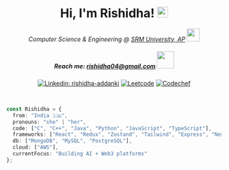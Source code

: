 # <div align="center">Hi, I'm Rishidha! <img src="https://emojis.slackmojis.com/emojis/images/1536351075/4594/blob-wave.gif" width="25"/></div>

<div align="center">
  <em>Computer Science & Engineering @ <a href="https://www.srmap.edu.in">SRM University, AP</a> <img src="https://media.giphy.com/media/fYSnHlufseco8Fh93Z/giphy.gif" width="30"></em>
</div>

<div align="center">
  
##### Reach me: rishidha04@gmail.com <img src="https://media.giphy.com/media/4QFArMJ28mCdlcsRyq/giphy.gif" width="40">

[![Linkedin: rishidha-addanki](https://img.shields.io/badge/LinkedIn-blue?style=flat&logo=linkedin&labelColor=blue&link=https://www.linkedin.com/in/rishidha-addanki/)](https://www.linkedin.com/in/rishidha-addanki/)
[![Leetcode](https://img.shields.io/badge/Leetcode-FFA116?style=flat&logo=leetcode&logoColor=white)](https://leetcode.com/u/rishidhaa/)
[![Codechef](https://img.shields.io/badge/Codechef-brown?style=flat&logo=codechef)](https://www.codechef.com/users/rishidhaa)

</div>

<br>

```typescript
const Rishidha = {
  from: "India 🇮🇳",
  pronouns: "she" | "her",
  code: ["C", "C++", "Java", "Python", "JavaScript", "TypeScript"],
  frameworks: ["React", "Redux", "Zustand", "Tailwind", "Express", "Next.js"],
  db: ["MongoDB", "MySQL", "PostgreSQL"],
  cloud: ["AWS"],
  currentFocus: "Building AI + Web3 platforms"
};
```
